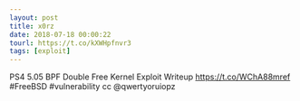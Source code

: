 ```yaml
---
layout: post
title: x0rz
date: 2018-07-18 00:00:22
tourl: https://t.co/kXWHpfnvr3
tags: [exploit]
---
```

PS4 5.05 BPF Double Free Kernel Exploit Writeup https://t.co/WChA88mref #FreeBSD #vulnerability cc @qwertyoruiopz